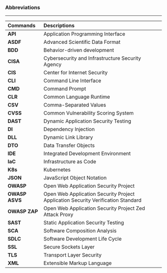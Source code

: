 ### **Abbreviations**

---

| **Commands**    | **Descriptions**                                                                  |
|:--              |:--                                                                                |
| **API**         | Application Programming Interface                                                 |
| **ASDF**        | Advanced Scientific Data Format                                                   |
| **BDD**         | Behavior-driven development                                                       |
| **CISA**        | Cybersecurity and Infrastructure Security Agency                                  |
| **CIS**         | Center for Internet Security                                                      |
| **CLI**         | Command Line Interface                                                            |
| **CMD**         | Command Prompt                                                                    |
| **CLR**         | Common Language Runtime                                                           |
| **CSV**         | Comma-Separated Values                                                            |
| **CVSS**        | Common Vulnerability Scoring System                                               |
| **DAST**        | Dynamic Application Security Testing                                              |
| **DI**          | Dependency Injection                                                              |
| **DLL**         | Dynamic Link Library                                                              |
| **DTO**         | Data Transfer Objects                                                             |
| **IDE**         | Integrated Development Environment                                                |
| **IaC**         | Infrastructure as Code                                                            |
| **K8s**         | Kubernetes                                                                        |
| **JSON**        | JavaScript Object Notation                                                        |
| **OWASP**       | Open Web Application Security Project                                             |
| **OWASP ASVS**  | Open Web Application Security Project Application Security Verification Standard  |
| **OWASP ZAP**   | Open Web Application Security Project Zed Attack Proxy                            |
| **SAST**        | Static Application Security Testing                                               |
| **SCA**         | Software Composition Analysis                                                     |
| **SDLC**        | Software Development Life Cycle                                                   |
| **SSL**         | Secure Sockets Layer                                                              |
| **TLS**         | Transport Layer Security                                                          |
| **XML**         | Extensible Markup Language                                                        |
